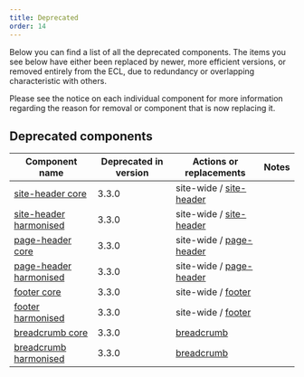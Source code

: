 ```yaml
---
title: Deprecated
order: 14
---
```


Below you can find a list of all the deprecated components. The items you see below have either been replaced by newer, more efficient versions, or removed entirely from the ECL, due to redundancy or overlapping characteristic with others.

Please see the notice on each individual component for more information regarding the reason for removal or component that is now replacing it.

## Deprecated components

| Component name                                                                   | Deprecated in version | Actions or replacements                                            | Notes |
|----------------------------------------------------------------------------------|-----------------------|--------------------------------------------------------------------|-------|
| [site-header core]( /eu/deprecated/core-template/site-header/ )                  | 3.3.0                 | site-wide / [site-header]( /ec/components/site-wide/site-header/ ) |       |
| [site-header harmonised]( /eu/deprecated/harmonised-template/site-header/ )      | 3.3.0                 | site-wide / [site-header]( /eu/components/site-wide/site-header/ ) |       |
| [page-header core]( /eu/deprecated/core-template/page-header/ )                  | 3.3.0                 | site-wide / [page-header]( /eu/components/site-wide/page-header/ ) |       |
| [page-header harmonised]( /eu/deprecated/harmonised-template/page-header/ )      | 3.3.0                 | site-wide / [page-header]( /eu/components/site-wide/page-header/ ) |       |
| [footer core]( /eu/deprecated/core-template/footer/ )                            | 3.3.0                 | site-wide / [footer]( /eu/components/site-wide/site-footer/ )      |       |
| [footer harmonised]( /eu/deprecated/harmonised-template/footer/ )                | 3.3.0                 | site-wide / [footer]( /eu/components/site-wide/site-footer/ )      |       |
| [breadcrumb core]( /eu/deprecated/navigation/breadcrumb/ )                       | 3.3.0                 | [breadcrumb]( /eu/components/navigation/breadcrumb/ )              |       |
| [breadcrumb harmonised]( /eu/deprecated/navigation/breadcrumb/ )                 | 3.3.0                 | [breadcrumb]( /eu/components/navigation/breadcrumb/ )              |       |
